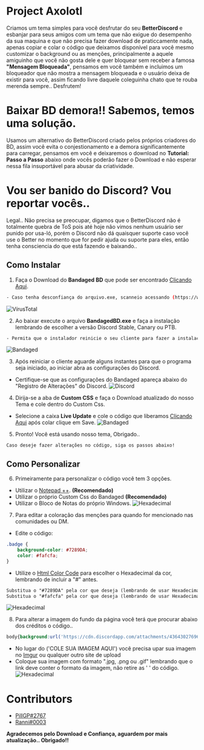 # Project Axolotl      
Criamos um tema simples para você desfrutar do seu **BetterDiscord** e esbanjar para seus amigos com um tema que não exigue do desempenho da sua maquina e que não precisa fazer download de praticcamente nada, apenas copiar e colar o código que deixamos disponível para você mesmo customizar o background ou as menções, principalmente a aquele amiguinho que você não gosta dele e quer bloquear sem receber a famosa **"Mensagem Bloqueada"**, pensamos em você também e incluimos um bloqueador que não mostra a mensagem bloqueada e o usuário deixa de existir para você, assim ficando livre daquele coleguinha chato que te rouba merenda sempre.. Desfrutem!

# Baixar BD demora!! Sabemos, temos uma solução.
Usamos um alternativo do BetterDiscord criado pelos próprios criadores do BD, assim você evita o conjestionamento e a demora significantemente para carregar, pensamos em você e deixaremos o download no **Tutorial: Passo a Passo** abaixo onde vocês poderão fazer o Download e não esperar nessa fila insuportável para abusar da criatividade.

# Vou ser banido do Discord? Vou reportar vocês..
Legal.. Não precisa se preocupar, digamos que o BetterDiscord não é totalmente quebra de ToS pois até hoje não vimos nenhum usuário ser punido por usa-ló, porém o Discord não dá quaisquer suporte caso você use o Better no momento que for pedir ajuda ou suporte para eles, então tenha consciencia do que está fazendo e baixando..


## Como Instalar

1. Faça o Download do **Bandaged BD** que pode ser encontrado [Clicando Aqui](http://download1520.mediafire.com/8im9nckyorng/sgx1gq1w2pg1cbn/BandagedBD.exe).
```sh
- Caso tenha desconfiança do arquivo.exe, scanneio acessando (https://www.virustotal.com/pt)
```
![VírusTotal](https://i.imgur.com/PyYS0K3.png)

2. Ao baixar execute o arquivo **BandagedBD.exe** e faça a instalação lembrando de escolher a versão Discord Stable, Canary ou PTB.
```sh
- Permita que o instalador reinicie o seu cliente para fazer a instalação correta.
```
![Bandaged](https://i.imgur.com/TO8CJU3.gif)

3. Após reiniciar o cliente aguarde alguns instantes para que o programa seja iniciado, ao iniciar abra as configurações do Discord.
- Certifique-se que as configurações do Bandaged apareça abaixo do "Registro de Alterações" do Discord.
![Discord](https://i.imgur.com/T72PiBl.png)

4. Dirija-se a aba de **Custom CSS** e faça o Download atualizado do nosso Tema e cole dentro do Custom Css.
- Selecione a caixa **Live Update** e cole o código que liberamos [Clicando Aqui](https://github.com/GamerRanni/Project-Theme-/blob/master/Theme.css) após colar clique em Save.
![Bandaged](https://i.imgur.com/b59WPR3.gif)

5. Pronto! Você está usando nosso tema, Obrigado.. 
```
Caso deseje fazer alterações no código, siga os passos abaixo!
```

## Como Personalizar
6. Primeiramente para personalizar o código você tem 3 opções.
- Utilizar o [Notepad ++](https://notepad-plus-plus.org/repository/7.x/7.5.6/npp.7.5.6.Installer.exe). **(Recomendado)**
- Utilizar o próprio Custom Css do Bandaged **(Recomendado)**
- Utilizar o Bloco de Notas do próprio Windows.
![Hexadecimal](https://i.imgur.com/C2VA5WS.png)

7. Para editar a coloração das menções para quando for mencionado nas comunidades ou DM.
- Edite o código:
```css
.badge {
    background-color: #7289DA;
    color: #fafcfa;
}
```
- Utilize o [Html Color Code](https://htmlcolorcodes.com) para escolher o Hexadecimal da cor, lembrando de incluir a "#" antes.
```md
Substitua o "#7289DA" pela cor que deseja (lembrando de usar Hexadecimal) para o Background do fundo da menção.
Substitua o "#fafcfa" pela cor que deseja (lembrando de usar Hexadecimal) para a cor do (Nº) da menção.
```
![Hexadecimal](https://i.imgur.com/VzfmuAO.gif)

8. Para alterar a imagem do fundo da página você terá que procurar abaixo dos créditos o código..
```css
body{background:url('https://cdn.discordapp.com/attachments/436430276969758720/442595542783098880/Welcome.png') rgba(0,0,0,0);} 
```
- No lugar do ('COLE SUA IMAGEM AQUI') você precisa upar sua imagem no [Imgur](https://imgur.com/) ou qualquer outro site de upload
- Coloque sua imagem com formato ".jpg, .png ou .gif" lembrando que o link deve conter o formato da imagem, não retire as ' ' do código.
![Hexadecimal](https://i.imgur.com/beCGqBF.gif)

# Contributors
* [PillGP#2767](http://github.com/bolsomito)
* [Ranni#0003](https://github.com/R4nnii)

**Agradecemos pelo Download e Confiança, aguardem por mais atualização.. Obrigado!!**
